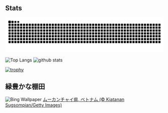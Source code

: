 ## Stats
<picture>
  <source media="(prefers-color-scheme: dark)" srcset="https://raw.githubusercontent.com/ba230t/ba230t/output/github-contribution-grid-snake-dark.svg">
  <source media="(prefers-color-scheme: light)" srcset="https://raw.githubusercontent.com/ba230t/ba230t/output/github-contribution-grid-snake.svg">
  <img alt="github contribution grid snake animation" src="https://raw.githubusercontent.com/ba230t/ba230t/output/github-contribution-grid-snake.svg">
</picture>

<p align="left">
  <img alt="Top Langs" height="150px" src="https://github-readme-stats.vercel.app/api/top-langs/?username=ba230t&layout=compact&theme=transparent" />
  <img alt="github stats" height="150px" src="https://github-readme-stats.vercel.app/api?username=ba230t&theme=transparent" />
</p>

[![trophy](https://github-profile-trophy.vercel.app/?username=ba230t&theme=transparent&column=7)](https://github.com/ryo-ma/github-profile-trophy)


<!-- Bing Wallpaper Start -->
## 緑豊かな棚田
![Bing Wallpaper](https://www.bing.com/th?id=OHR.YenBaiTerraces_JA-JP0209668675_1920x1080.jpg&rf=LaDigue_1920x1080.jpg&pid=hp)
[ムーカンチャイ県, ベトナム (© Kiatanan Sugsompian/Getty Images)](https://www.bing.com/search?q=%E3%83%A0%E3%83%BC%E3%82%AB%E3%83%B3%E3%83%81%E3%83%A3%E3%82%A4%E3%81%AE%E6%A3%9A%E7%94%B0&form=hpcapt&filters=HpDate%3a%2220240703_1500%22)
<!-- Bing Wallpaper End -->
